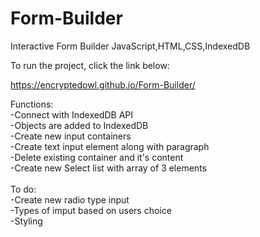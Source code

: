 # Form-Builder
Interactive Form Builder
JavaScript,HTML,CSS,IndexedDB

To run the project, click the link below:

https://encryptedowl.github.io/Form-Builder/

Functions:<br>
-Connect with IndexedDB API <br>
-Objects are added to IndexedDB<br>
-Create new input containers<br>
-Create text input element along with paragraph <br>
-Delete existing container and it's content<br>
-Create new Select list  with array of 3 elements <br>
<br>
To do:
<br>
-Create new radio type input<br>
-Types of imput based on users choice<br>
-Styling<br>


